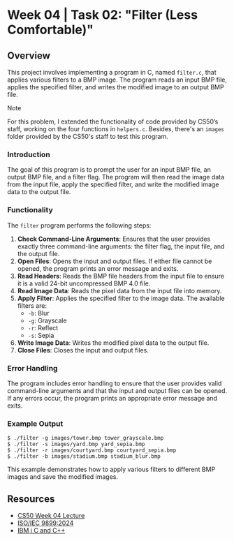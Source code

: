 # Week 04 | Task 02: "Filter (Less Comfortable)"

## Overview

This project involves implementing a program in C, named `filter.c`, that applies various filters to a BMP image. The program reads an input BMP file, applies the specified filter, and writes the modified image to an output BMP file.

> [!NOTE]
> For this problem, I extended the functionality of code provided by CS50’s staff, working on the four functions in `helpers.c`.
> Besides, there's an `images` folder provided by the CS50's staff to test this program.

### Introduction

The goal of this program is to prompt the user for an input BMP file, an output BMP file, and a filter flag. The program will then read the image data from the input file, apply the specified filter, and write the modified image data to the output file.

### Functionality

The `filter` program performs the following steps:

1. **Check Command-Line Arguments**: Ensures that the user provides exactly three command-line arguments: the filter flag, the input file, and the output file.
2. **Open Files**: Opens the input and output files. If either file cannot be opened, the program prints an error message and exits.
3. **Read Headers**: Reads the BMP file headers from the input file to ensure it is a valid 24-bit uncompressed BMP 4.0 file.
4. **Read Image Data**: Reads the pixel data from the input file into memory.
5. **Apply Filter**: Applies the specified filter to the image data. The available filters are:
    - `-b`: Blur
    - `-g`: Grayscale
    - `-r`: Reflect
    - `-s`: Sepia
6. **Write Image Data**: Writes the modified pixel data to the output file.
7. **Close Files**: Closes the input and output files.

### Error Handling

The program includes error handling to ensure that the user provides valid command-line arguments and that the input and output files can be opened. If any errors occur, the program prints an appropriate error message and exits.

### Example Output

```console
$ ./filter -g images/tower.bmp tower_grayscale.bmp
$ ./filter -s images/yard.bmp yard_sepia.bmp
$ ./filter -r images/courtyard.bmp courtyard_sepia.bmp
$ ./filter -b images/stadium.bmp stadium_blur.bmp
```

This example demonstrates how to apply various filters to different BMP images and save the modified images.

## Resources

-   [CS50 Week 04 Lecture](https://cs50.harvard.edu/x/2025/weeks/4/)
-   [ISO/IEC 9899:2024](https://www.iso.org/standard/82075.html)
-   [IBM i C and C++](https://www.ibm.com/docs/en/i/7.5?topic=languages-c-c)
